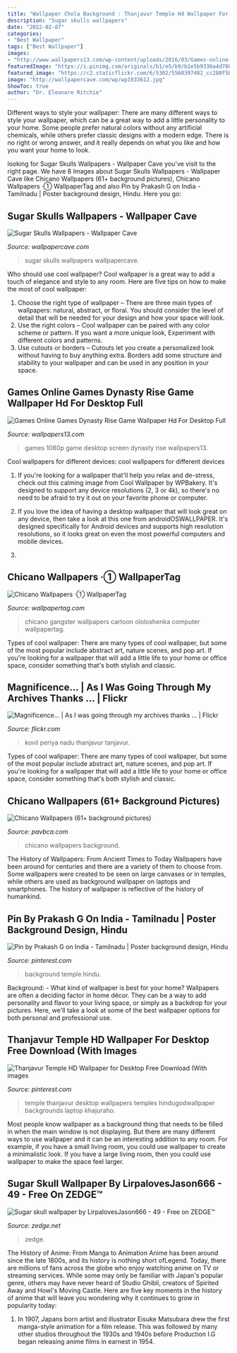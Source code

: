 ```yaml
---
title: "Wallpaper Chola Background : Thanjavur Temple Hd Wallpaper For Desktop Free Download (with Images"
description: "Sugar skulls wallpapers"
date: "2022-02-07"
categories:
- "Best Wallpaper"
tags: ["Best Wallpaper"]
images:
- "http://www.wallpapers13.com/wp-content/uploads/2016/03/Games-online-games-Dynasty-Rise-Game-Wallpaper-hd-for-desktop-full-screen-1080p.jpg"
featuredImage: "https://i.pinimg.com/originals/b1/e5/b9/b1e5b9336a4d780ee007b5d647098a28.jpg"
featured_image: "https://c2.staticflickr.com/6/5302/5560397482_cc280f5b63_b.jpg"
image: "http://wallpapercave.com/wp/wp1933612.jpg"
ShowToc: true
author: "Dr. Eleanore Ritchie"
---
```



Different ways to style your wallpaper:
There are many different ways to style your wallpaper, which can be a great way to add a little personality to your home. Some people prefer natural colors without any artificial chemicals, while others prefer classic designs with a modern edge. There is no right or wrong answer, and it really depends on what you like and how you want your home to look.

	

		
looking for Sugar Skulls Wallpapers - Wallpaper Cave you've visit to the right page. We have 8 Images about Sugar Skulls Wallpapers - Wallpaper Cave like Chicano Wallpapers (61+ background pictures), Chicano Wallpapers ·① WallpaperTag and also Pin by Prakash G on India - Tamilnadu | Poster background design, Hindu. Here you go:
		
    
## Sugar Skulls Wallpapers - Wallpaper Cave

<img loading=lazy src="http://wallpapercave.com/wp/wp1933612.jpg" onerror="this.onerror=null;this.src='https://tse4.mm.bing.net/th?id=OIP.g7Vqc91KxIXxD_nVFqHExwHaER&amp;pid=15.1';" alt="Sugar Skulls Wallpapers - Wallpaper Cave">

_Source: wallpapercave.com_

>sugar skulls wallpapers wallpapercave. 

	

Who should use cool wallpaper?
Cool wallpaper is a great way to add a touch of elegance and style to any room. Here are five tips on how to make the most of cool wallpaper: 
1) Choose the right type of wallpaper – There are three main types of wallpapers: natural, abstract, or floral. You should consider the level of detail that will be needed for your design and how your space will look. 
2) Use the right colors – Cool wallpaper can be paired with any color scheme or pattern. If you want a more unique look, Experiment with different colors and patterns. 
3) Use cutouts or borders – Cutouts let you create a personalized look without having to buy anything extra. Borders add some structure and stability to your wallpaper and can be used in any position in your space.

    
## Games Online Games Dynasty Rise Game Wallpaper Hd For Desktop Full

<img loading=lazy src="http://www.wallpapers13.com/wp-content/uploads/2016/03/Games-online-games-Dynasty-Rise-Game-Wallpaper-hd-for-desktop-full-screen-1080p.jpg" onerror="this.onerror=null;this.src='https://tse3.mm.bing.net/th?id=OIP.7jsCWGC5ygkTTgCRewhSQgHaEo&amp;pid=15.1';" alt="Games Online Games Dynasty Rise Game Wallpaper Hd For Desktop Full">

_Source: wallpapers13.com_

>games 1080p game desktop screen dynasty rise wallpapers13. 

	

Cool wallpapers for different devices:
cool wallpapers for different devices 

1. If you're looking for a wallpaper that'll help you relax and de-stress, check out this calming image from Cool Wallpaper by WPBakery. It's designed to support any device resolutions (2, 3 or 4k), so there's no need to be afraid to try it out on your favorite phone or computer.

2. If you love the idea of having a desktop wallpaper that will look great on any device, then take a look at this one from androidOSWALLPAPER. It's designed specifically for Android devices and supports high resolution resolutions, so it looks great on even the most powerful computers and mobile devices.

3.

    
## Chicano Wallpapers ·① WallpaperTag

<img loading=lazy src="https://wallpapertag.com/wallpaper/full/3/9/3/685243-free-download-chicano-wallpapers-2048x2048-windows-7.jpg" onerror="this.onerror=null;this.src='https://tse4.mm.bing.net/th?id=OIP.gY3lPniJkDUcdiQgIjyP0QHaHa&amp;pid=15.1';" alt="Chicano Wallpapers ·① WallpaperTag">

_Source: wallpapertag.com_

>chicano gangster wallpapers cartoon ololoshenka computer wallpapertag. 

	

Types of cool wallpaper:
There are many types of cool wallpaper, but some of the most popular include abstract art, nature scenes, and pop art. If you're looking for a wallpaper that will add a little life to your home or office space, consider something that's both stylish and classic.

    
## Magnificence... | As I Was Going Through My Archives Thanks … | Flickr

<img loading=lazy src="https://c2.staticflickr.com/6/5302/5560397482_cc280f5b63_b.jpg" onerror="this.onerror=null;this.src='https://tse1.mm.bing.net/th?id=OIP.qN-PoY2AyCsXGkHh1sVywwHaE-&amp;pid=15.1';" alt="Magnificence... | As I was going through my archives thanks … | Flickr">

_Source: flickr.com_

>kovil periya nadu thanjavur tanjavur. 

	

Types of cool wallpaper:
There are many types of cool wallpaper, but some of the most popular include abstract art, nature scenes, and pop art. If you're looking for a wallpaper that will add a little life to your home or office space, consider something that's both stylish and classic.

    
## Chicano Wallpapers (61+ Background Pictures)

<img loading=lazy src="http://pavbca.com/walldb/original/a/2/6/545644.jpg" onerror="this.onerror=null;this.src='https://tse4.mm.bing.net/th?id=OIP.9u5aQRK7_2sKJrhoiNxgeAHaKh&amp;pid=15.1';" alt="Chicano Wallpapers (61+ background pictures)">

_Source: pavbca.com_

>chicano wallpapers background. 

	

The History of Wallpapers: From Ancient Times to Today
Wallpapers have been around for centuries and there are a variety of them to choose from. Some wallpapers were created to be seen on large canvases or in temples, while others are used as background wallpaper on laptops and smartphones. The history of wallpaper is reflective of the history of humankind.

    
## Pin By Prakash G On India - Tamilnadu | Poster Background Design, Hindu

<img loading=lazy src="https://i.pinimg.com/736x/83/9c/3b/839c3bd40b04b08daae7c82817b32a01.jpg" onerror="this.onerror=null;this.src='https://tse1.mm.bing.net/th?id=OIP.KfU7aYL3fqNA60uIxk_14QHaFi&amp;pid=15.1';" alt="Pin by Prakash G on India - Tamilnadu | Poster background design, Hindu">

_Source: pinterest.com_

>background temple hindu. 

	

Background: - What kind of wallpaper is best for your home?
Wallpapers are often a deciding factor in home décor. They can be a way to add personality and flavor to your living space, or simply as a backdrop for your pictures. Here, we'll take a look at some of the best wallpaper options for both personal and professional use.

    
## Thanjavur Temple HD Wallpaper For Desktop Free Download (With Images

<img loading=lazy src="https://i.pinimg.com/originals/b1/e5/b9/b1e5b9336a4d780ee007b5d647098a28.jpg" onerror="this.onerror=null;this.src='https://tse2.mm.bing.net/th?id=OIP.W0ZIGX6wUuhRDmfalFmdGAHaEK&amp;pid=15.1';" alt="Thanjavur Temple HD Wallpaper for Desktop Free Download (With images">

_Source: pinterest.com_

>temple thanjavur desktop wallpapers temples hindugodwallpaper backgrounds laptop khajuraho. 

	

Most people know wallpaper as a background thing that needs to be filled in when the main window is not displaying. But there are many different ways to use wallpaper and it can be an interesting addition to any room. For example, if you have a small living room, you could use wallpaper to create a minimalistic look. If you have a large living room, then you could use wallpaper to make the space feel larger.

    
## Sugar Skull Wallpaper By LirpalovesJason666 - 49 - Free On ZEDGE™

<img loading=lazy src="https://fsb.zobj.net/crop.php?r=qDXD3cqD81Z7XoKlaNSYxx_tAdCYUbM_OYn_fF6_oow1ZoKIA5T9W-5vuf4vf9IoNhCfuYzVVgXA2bDwTbf6Kui2MGEw3pLwJJu7FSkgRxQFmaWNpT3_Y7QjhGVdKVHvEuJPI13YLqzabL6H" onerror="this.onerror=null;this.src='https://tse3.mm.bing.net/th?id=OIP.C8ZG0KDXfkeFy12ZtCiKngHaNK&amp;pid=15.1';" alt="Sugar skull wallpaper by LirpalovesJason666 - 49 - Free on ZEDGE™">

_Source: zedge.net_

>zedge. 

	

The History of Anime: From Manga to Animation
Anime has been around since the late 1800s, and its history is nothing short ofLegend. Today, there are millions of fans across the globe who enjoy watching anime on TV or streaming services. While some may only be familiar with Japan's popular genre, others may have never heard of Studio Ghibli, creators of Spirited Away and Howl's Moving Castle. Here are five key moments in the history of anime that will leave you wondering why it continues to grow in popularity today:
1) In 1907, Japans born artist and illustrator Eisuke Matsubara drew the first manga-style animation for a film release. This was followed by many other studios throughout the 1930s and 1940s before Production I.G began releasing anime films in earnest in 1954.

